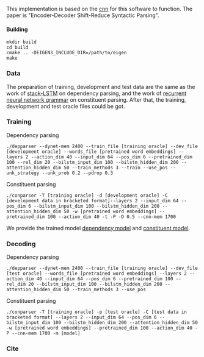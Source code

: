 This implementation is based on the [cnn](https://github.com/clab/dynet) for this software to function. The paper is "Encoder-Decoder Shift-Reduce Syntactic Parsing".

#### Building

    mkdir build
    cd build
    cmake .. -DEIGEN3_INCLUDE_DIR=/path/to/eigen
    make    

### Data

The preparation of training, development and test data are the same as the work of [stack-LSTM](https://github.com/clab/lstm-parser) on dependency parsing, and the work of [recurrent neural network grammar](https://github.com/clab/rnng) on constituent parsing. After that, the training, development and test oracle files could be got.

### Training

Dependency parsing

    ./depparser --dynet-mem 2400 --train_file [training oracle] --dev_file [development oracle] --words_file [pretrained word embeddings] --layers 2 --action_dim 40 --input_dim 64 --pos_dim 6 --pretrained_dim 100 --rel_dim 20 --bilstm_input_dim 100 --bilstm_hidden_dim 200 --attention_hidden_dim 50 --train_methods 3 --train --use_pos --unk_strategy --unk_prob 0.2 --pdrop 0.3 

Constituent parsing

    ./conparser -T [training oracle] -d [development oracle] -C [development data in bracketed format]--layers 2 --input_dim 64 --pos_dim 6 --bilstm_input_dim 100 --bilstm_hidden_dim 200 --attention_hidden_dim 50 -w [pretrained word embeddings] --pretrained_dim 100 --action_dim 40 -t -P -D 0.5 --cnn-mem 1700

We provide the trained model [dependency model](https://drive.google.com/open?id=0B1VhP65vISjockpyZTZPci1tcVk) and [constituent model](https://drive.google.com/open?id=0B1VhP65vISjoZ3c5Z2toVkYxaEU).

### Decoding

Dependency parsing

    ./depparser --dynet-mem 2400 --train_file [training oracle] --dev_file [test oracle] --words_file [pretrained word embeddings] --layers 2 --action_dim 40 --input_dim 64 --pos_dim 6 --pretrained_dim 100 --rel_dim 20 --bilstm_input_dim 100 --bilstm_hidden_dim 200 --attention_hidden_dim 50 --train_methods 3 --use_pos

Constituent parsing

    ./conparser -T [training oracle] -p [test oracle] -C [test data in bracketed format] --layers 2 --input_dim 64 --pos_dim 6 --bilstm_input_dim 100 --bilstm_hidden_dim 200 --attention_hidden_dim 50 -w [pretrained word embeddings] --pretrained_dim 100 --action_dim 40 -P --cnn-mem 1700 -m [model]

### Cite

